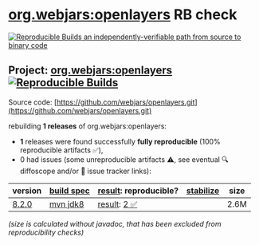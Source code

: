 [org.webjars:openlayers](https://central.sonatype.com/artifact/org.webjars/openlayers/versions) RB check
=======

[![Reproducible Builds](https://reproducible-builds.org/images/logos/rb.svg) an independently-verifiable path from source to binary code](https://reproducible-builds.org/)

## Project: [org.webjars:openlayers](https://central.sonatype.com/artifact/org.webjars/openlayers/versions) [![Reproducible Builds](https://img.shields.io/endpoint?url=https://raw.githubusercontent.com/jvm-repo-rebuild/reproducible-central/master/content/org/webjars/openlayers/badge.json)](https://github.com/jvm-repo-rebuild/reproducible-central/blob/master/content/org/webjars/openlayers/README.md)

Source code: [https://github.com/webjars/openlayers.git](https://github.com/webjars/openlayers.git)

rebuilding **1 releases** of org.webjars:openlayers:
- **1** releases were found successfully **fully reproducible** (100% reproducible artifacts :white_check_mark:),
- 0 had issues (some unreproducible artifacts :warning:, see eventual :mag: diffoscope and/or :memo: issue tracker links):

| version | [build spec](/BUILDSPEC.md) | [result](https://reproducible-builds.org/docs/jvm/): reproducible? | [stabilize](https://github.com/google/oss-rebuild/blob/main/cmd/stabilize/README.md) | size |
| -- | --------- | ------ | ------ | -- |
| [8.2.0](https://central.sonatype.com/artifact/org.webjars/openlayers/8.2.0/pom) | [mvn jdk8](openlayers-8.2.0.buildspec) | [result](openlayers-8.2.0.buildinfo): [2 :white_check_mark: ](openlayers-8.2.0.buildcompare) | | 2.6M |

<i>(size is calculated without javadoc, that has been excluded from reproducibility checks)</i>
